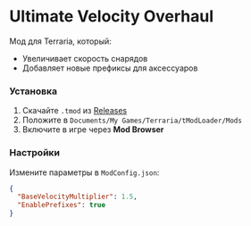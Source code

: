 # Ultimate Velocity Overhaul  
Мод для Terraria, который:  
- Увеличивает скорость снарядов  
- Добавляет новые префиксы для аксессуаров  

### Установка  
1. Скачайте `.tmod` из [Releases](https://github.com/ВАШ_НИК/UltimateVelocityOverhaul/releases)  
2. Положите в `Documents/My Games/Terraria/tModLoader/Mods`  
3. Включите в игре через **Mod Browser**  

### Настройки  
Измените параметры в `ModConfig.json`:  
```json
{
  "BaseVelocityMultiplier": 1.5,
  "EnablePrefixes": true
}

